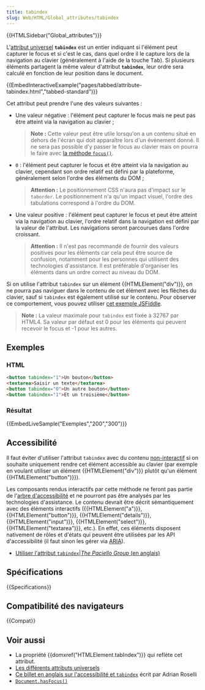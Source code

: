```yaml
---
title: tabindex
slug: Web/HTML/Global_attributes/tabindex
---
```


{{HTMLSidebar("Global_attributes")}}

L'[attribut universel](/fr/docs/Web/HTML/Attributs_universels) **`tabindex`** est un entier indiquant si l'élément peut capturer le focus et si c'est le cas, dans quel ordre il le capture lors de la navigation au clavier (généralement à l'aide de la touche <kbd>Tab</kbd>). Si plusieurs éléments partagent la même valeur d'attribut **`tabindex`**, leur ordre sera calculé en fonction de leur position dans le document.

{{EmbedInteractiveExample("pages/tabbed/attribute-tabindex.html","tabbed-standard")}}

Cet attribut peut prendre l'une des valeurs suivantes :

- Une valeur négative : l'élément peut capturer le focus mais ne peut pas être atteint via la navigation au clavier ;

  > **Note :** Cette valeur peut être utile lorsqu'on a un contenu situé en dehors de l'écran qui doit apparaître lors d'un évènement donné. Il ne sera pas possible d'y passer le focus au clavier mais on pourra le faire avec [la méthode `focus()`](/fr/docs/Web/API/HTMLElement/focus).

- `0` : l'élément peut capturer le focus et être atteint via la navigation au clavier, cependant son ordre relatif est défini par la plateforme, généralement selon l'ordre des éléments du DOM ;

  > **Attention :** Le positionnement CSS n'aura pas d'impact sur le `taborder`. Le positionnement n'a qu'un impact visuel, l'ordre des tabulations correspond à l'ordre du DOM.

- Une valeur positive : l'élément peut capturer le focus et peut être atteint via la navigation au clavier, l'ordre relatif dans la navigation est défini par la valeur de l'attribut. Les navigations seront parcourues dans l'ordre croissant.

  > **Attention :** Il n'est pas recommandé de fournir des valeurs positives pour les éléments car cela peut être source de confusion, notamment pour les personnes qui utilisent des technologies d'assistance. Il est préférable d'organiser les éléments dans un ordre correct au niveau du DOM.

Si on utilise l'attribut `tabindex` sur un élément {{HTMLElement("div")}}, on ne pourra pas naviguer dans le contenu de cet élément avec les flèches du clavier, sauf si `tabindex` est également utilisé sur le contenu. Pour observer ce comportement, vous pouvez utiliser [cet exemple JSFiddle](https://jsfiddle.net/jainakshay/0b2q4Lgv/).

> **Note :** La valeur maximale pour `tabindex` est fixée à 32767 par HTML4. Sa valeur par défaut est 0 pour les éléments qui peuvent recevoir le focus et -1 pour les autres.

## Exemples

### HTML

```html
<button tabindex="1">Un bouton</button>
<textarea>Saisir un texte</textarea>
<button tabindex="0">Un autre bouton</button>
<button tabindex="1">Et un troisième</button>
```

### Résultat

{{EmbedLiveSample("Exemples","200","300")}}

## Accessibilité

Il faut éviter d'utiliser l'attribut `tabindex` avec du contenu [non-interactif](/fr/docs/Web/Guide/HTML/Catégories_de_contenu#Contenu_interactif) si on souhaite uniquement rendre cet élément accessible au clavier (par exemple en voulant utiliser un élément {{HTMLElement("div")}} plutôt qu'un élément {{HTMLElement("button")}}).

Les composants rendus interactifs par cette méthode ne feront pas partie de l'[arbre d'accessibilité](/fr/Apprendre/a11y/What_is_accessibility#Accessibility_APIs) et ne pourront pas être analysés par les technologies d'assistance. Le contenu devrait être décrit sémantiquement avec des éléments interactifs ({{HTMLElement("a")}}, {{HTMLElement("button")}}, {{HTMLElement("details")}}, {{HTMLElement("input")}}, {{HTMLElement("select")}}, {{HTMLElement("textarea")}}, etc.). En effet, ces éléments disposent nativement de rôles et d'états qui peuvent être utilisées par les API d'accessibilité (il faut sinon les gérer via [ARIA](/fr/docs/Accessibilité/ARIA)).

- [Utiliser l'attribut `tabindex`|_The Paciello Group_ (en anglais)](https://developer.paciellogroup.com/blog/2014/08/using-the-tabindex-attribute/)

## Spécifications

{{Specifications}}

## Compatibilité des navigateurs

{{Compat}}

## Voir aussi

- La propriété {{domxref("HTMLElement.tabIndex")}} qui reflète cet attribut.
- [Les différents attributs universels](/fr/docs/Web/HTML/Attributs_universels)
- [Ce billet en anglais sur l'accessibilité et `tabindex`](https://adrianroselli.com/2014/11/dont-use-tabindex-greater-than-0.html) écrit par Adrian Roselli
- [`Document.hasFocus()`](/fr/docs/Web/API/Document/hasFocus)
